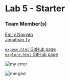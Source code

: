 # Lab 5 - Starter

### Team Member(s)

[Emily Nguyen](https://github.com/emngi)\
[Jonathan Ty](https://github.com/jonathan-ty)

[`expose.html` GitHub page](https://jonathan-ty.github.io/Lab5_Starter/expose.html)\
[`explore.html` GitHub page](https://jonathan-ty.github.io/Lab5_Starter/explore.html)

![my error]("screenshots/myError.png")

![merged]("screenshots/merged.png")
